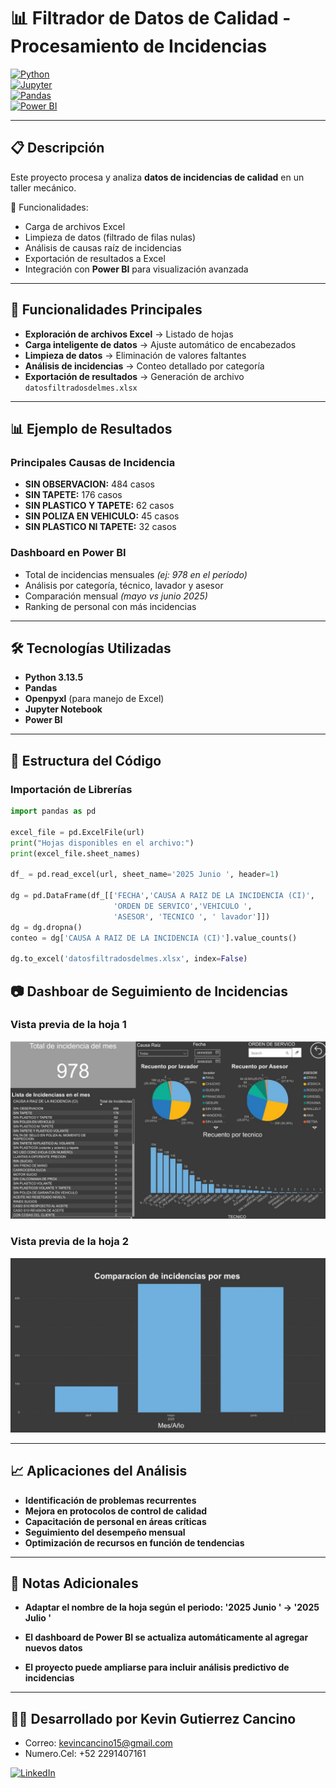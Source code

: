 # 📊 Filtrador de Datos de Calidad - Procesamiento de Incidencias  

[![Python](https://img.shields.io/badge/Python-3.13.5-blue?logo=python)](https://www.python.org/)  
[![Jupyter](https://img.shields.io/badge/Jupyter-Notebook-orange?logo=jupyter)](https://jupyter.org/)  
[![Pandas](https://img.shields.io/badge/Pandas-Data%20Analysis-success?logo=pandas)](https://pandas.pydata.org/)  
[![Power BI](https://img.shields.io/badge/Power%20BI-Dashboard-yellow?logo=powerbi)](https://powerbi.microsoft.com/)  

---

## 📋 Descripción  
Este proyecto procesa y analiza **datos de incidencias de calidad** en un taller mecánico.  

📌 Funcionalidades:  
- Carga de archivos Excel  
- Limpieza de datos (filtrado de filas nulas)  
- Análisis de causas raíz de incidencias  
- Exportación de resultados a Excel  
- Integración con **Power BI** para visualización avanzada  

---

## 🚀 Funcionalidades Principales  
- **Exploración de archivos Excel** → Listado de hojas  
- **Carga inteligente de datos** → Ajuste automático de encabezados  
- **Limpieza de datos** → Eliminación de valores faltantes  
- **Análisis de incidencias** → Conteo detallado por categoría  
- **Exportación de resultados** → Generación de archivo `datosfiltradosdelmes.xlsx`  

---

## 📊 Ejemplo de Resultados  

### Principales Causas de Incidencia  
- **SIN OBSERVACION:** 484 casos  
- **SIN TAPETE:** 176 casos  
- **SIN PLASTICO Y TAPETE:** 62 casos  
- **SIN POLIZA EN VEHICULO:** 45 casos  
- **SIN PLASTICO NI TAPETE:** 32 casos  

### Dashboard en Power BI  
- Total de incidencias mensuales *(ej: 978 en el período)*  
- Análisis por categoría, técnico, lavador y asesor  
- Comparación mensual *(mayo vs junio 2025)*  
- Ranking de personal con más incidencias  

---

## 🛠️ Tecnologías Utilizadas  
- **Python 3.13.5**  
- **Pandas**  
- **Openpyxl** (para manejo de Excel)  
- **Jupyter Notebook**  
- **Power BI**  

---

## 📁 Estructura del Código  

### Importación de Librerías  
```python
import pandas as pd

excel_file = pd.ExcelFile(url)
print("Hojas disponibles en el archivo:")
print(excel_file.sheet_names)

df_ = pd.read_excel(url, sheet_name='2025 Junio ', header=1)

dg = pd.DataFrame(df_[['FECHA','CAUSA A RAIZ DE LA INCIDENCIA (CI)',
                       'ORDEN DE SERVICO','VEHICULO ',
                       'ASESOR', 'TECNICO ', ' lavador']])
dg = dg.dropna()
conteo = dg['CAUSA A RAIZ DE LA INCIDENCIA (CI)'].value_counts()

dg.to_excel('datosfiltradosdelmes.xlsx', index=False)
```
## 📷 Dashboar de Seguimiento de Incidencias  

### Vista previa de la hoja 1
![Hoja 1](https://raw.githubusercontent.com/Kevincancino26/Control-de-calidad--filtrador-de-incidencia-/main/hoja%201.jpg)

### Vista previa de la hoja 2
![Hoja 2](https://raw.githubusercontent.com/Kevincancino26/Control-de-calidad--filtrador-de-incidencia-/main/hoja%202.jpg)


---

## 📈 Aplicaciones del Análisis
- **Identificación de problemas recurrentes**
- **Mejora en protocolos de control de calidad**
- **Capacitación de personal en áreas críticas**
- **Seguimiento del desempeño mensual**
- **Optimización de recursos en función de tendencias**

---
## 📝 Notas Adicionales

- **Adaptar el nombre de la hoja según el periodo: '2025 Junio ' → '2025 Julio '**

- **El dashboard de Power BI se actualiza automáticamente al agregar nuevos datos**

- **El proyecto puede ampliarse para incluir análisis predictivo de incidencias**

---

## 👨‍💻 Desarrollado por Kevin Gutierrez Cancino
- Correo: [kevincancino15@gmail.com](kevincancino15@gmail.com)
- Numero.Cel: +52 2291407161

[![LinkedIn](https://img.shields.io/badge/LinkedIn-Perfil-blue?style=for-the-badge&logo=linkedin)](https://www.linkedin.com/in/kevin-gutierrez-cancino-8583bb208/)




